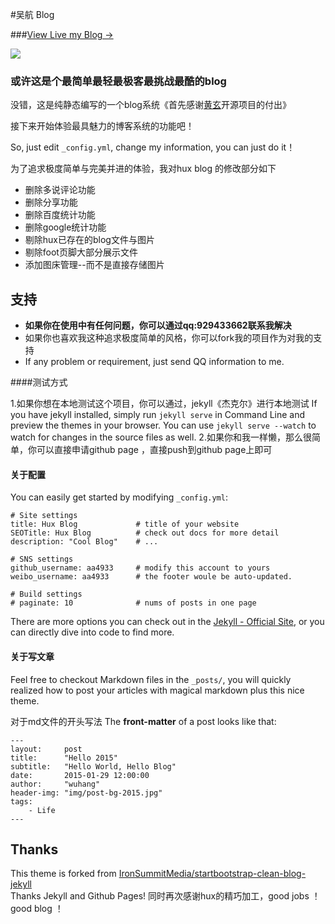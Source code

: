 #吴航 Blog

###[View Live my Blog &rarr;](http://aa4933.github.io)

![](https://aa4933.github.io/img/home-bg.jpg)


### 或许这是个最简单最轻最极客最挑战最酷的blog

没错，这是纯静态编写的一个blog系统《首先感谢[黄玄](http://huangxuan.me)开源项目的付出》

接下来开始体验最具魅力的博客系统的功能吧！

So, just edit `_config.yml`, change my information, you can just do it！

为了追求极度简单与完美并进的体验，我对hux blog 的修改部分如下

* 删除多说评论功能
* 删除分享功能
* 删除百度统计功能
* 删除google统计功能
* 剔除hux已存在的blog文件与图片
* 剔除foot页脚大部分展示文件
* 添加图床管理--而不是直接存储图片
## 支持

- **如果你在使用中有任何问题，你可以通过qq:929433662联系我解决**
- 如果你也喜欢我这种追求极度简单的风格，你可以fork我的项目作为对我的支持
- If any problem or requirement, just send QQ information to me.


####测试方式

1.如果你想在本地测试这个项目，你可以通过，jekyll《杰克尔》进行本地测试
If you have jekyll installed, simply run `jekyll serve` in Command Line
and preview the themes in your browser. You can use `jekyll serve --watch` to watch for changes in the source files as well.
2.如果你和我一样懒，那么很简单，你可以直接申请github page ，直接push到github page上即可


#### 关于配置

You can easily get started by modifying `_config.yml`:

```
# Site settings
title: Hux Blog             # title of your website
SEOTitle: Hux Blog			# check out docs for more detail
description: "Cool Blog"    # ...

# SNS settings      
github_username: aa4933     # modify this account to yours
weibo_username: aa4933      # the footer woule be auto-updated.

# Build settings
# paginate: 10              # nums of posts in one page
```

There are more options you can check out in the [Jekyll - Official Site](http://jekyllrb.com/), or you can directly dive into code to find more.


#### 关于写文章

Feel free to checkout Markdown files in the `_posts/`, you will quickly realized how to post your articles with magical markdown plus this nice theme.

对于md文件的开头写法
The **front-matter** of a post looks like that:

```
---
layout:     post
title:      "Hello 2015"
subtitle:   "Hello World, Hello Blog"
date:       2015-01-29 12:00:00
author:     "wuhang"
header-img: "img/post-bg-2015.jpg"
tags:
    - Life
---

```

## Thanks

This theme is forked from [IronSummitMedia/startbootstrap-clean-blog-jekyll](https://github.com/IronSummitMedia/startbootstrap-clean-blog-jekyll)  
Thanks Jekyll and Github Pages!
同时再次感谢hux的精巧加工，good jobs ！good blog ！

